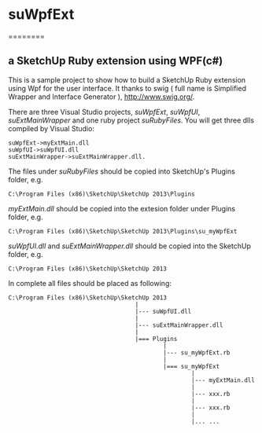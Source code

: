# suWpfExt
========

## a SketchUp Ruby extension using WPF(c#)

This is a sample project to show how to build a SketchUp Ruby extension using Wpf for the user interface.
It thanks to swig ( full name is Simplified Wrapper and Interface Generator ), http://www.swig.org/.

There are three Visual Studio projects, *suWpfExt*, *suWpfUI*, *suExtMainWrapper* and one ruby project *suRubyFiles*. 
You will get three dlls compiled by Visual Studio:
    
    suWpfExt->myExtMain.dll
    suWpfUI->suWpfUI.dll
    suExtMainWrapper->suExtMainWrapper.dll.

The files under *suRubyFiles* should be copied into SketchUp's Plugins folder, e.g.

    C:\Program Files (x86)\SketchUp\SketchUp 2013\Plugins

*myExtMain.dll* should be copied into the extesion folder under Plugins folder, e.g.

    C:\Program Files (x86)\SketchUp\SketchUp 2013\Plugins\su_myWpfExt

*suWpfUI.dll* and *suExtMainWrapper.dll* should be copied into the SketchUp folder, e.g. 
    
    C:\Program Files (x86)\SketchUp\SketchUp 2013
  
In complete all files should be placed as following:

    C:\Program Files (x86)\SketchUp\SketchUp 2013
                                        |
                                        |--- suWpfUI.dll
                                        |
                                        |--- suExtMainWrapper.dll
                                        |
                                        |=== Plugins
                                                |
                                                |--- su_myWpfExt.rb
                                                |
                                                |=== su_myWpfExt
                                                        |
                                                        |--- myExtMain.dll
                                                        |
                                                        |--- xxx.rb
                                                        |
                                                        |--- xxx.rb
                                                        |
                                                        |... ...
                                                        
                                                        
        
